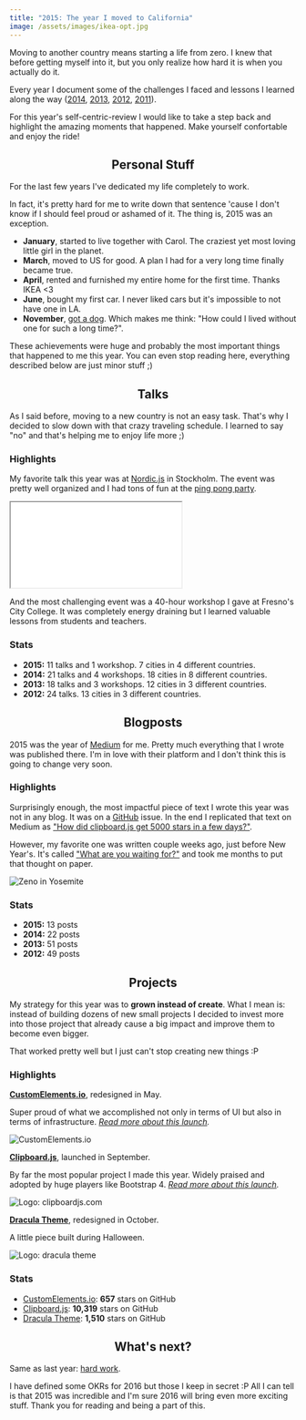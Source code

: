 ```yaml
---
title: "2015: The year I moved to California"
image: /assets/images/ikea-opt.jpg
---
```


Moving to another country means starting a life from zero. I knew that before getting myself into it, but you only realize how hard it is when you actually do it.

Every year I document some of the challenges I faced and lessons I learned along the way ([2014](/2015-01-04-2014-retrospective/), [2013](/o-que-eu-espero-para-2014/), [2012](/my-way/), [2011](/entao-e-natal-e-ano-novo-tambem/)).

For this year's self-centric-review I would like to take a step back and highlight the amazing moments that happened. Make yourself confortable and enjoy the ride!

<!-- more -->

<h2 style="text-align: center;" id="2015-life">Personal Stuff</h2>

For the last few years I've dedicated my life completely to work.

In fact, it's pretty hard for me to write down that sentence 'cause I don't know if I should feel proud or ashamed of it. The thing is, 2015 was an exception.

* **January**, started to live together with Carol. The craziest yet most loving little girl in the planet.
* **March**, moved to US for good. A plan I had for a very long time finally became true.
* **April**, rented and furnished my entire home for the first time. Thanks IKEA <3
* **June**, bought my first car. I never liked cars but it's impossible to not have one in LA.
* **November**, [got a dog](https://twitter.com/zenorocha/status/662673751373287424). Which makes me think: "How could I lived without one for such a long time?".

These achievements were huge and probably the most important things that happened to me this year. You can even stop reading here, everything described below are just minor stuff ;)

<h2 style="text-align: center;" id="2015-talks">Talks</h2>

As I said before, moving to a new country is not an easy task. That's why I decided to slow down with that crazy traveling schedule. I learned to say "no" and that's helping me to enjoy life more ;)

### Highlights

My favorite talk this year was at [Nordic.js](http://nordicjs.com/) in Stockholm. The event was pretty well organized and I had tons of fun at the [ping pong party](https://twitter.com/nordicjs/status/642021437725913088).

<div class="iframe-wrap">
  <iframe src="//www.youtube.com/embed/2NWssETxsPw">
  </iframe>
</div>

And the most challenging event was a 40-hour workshop I gave at Fresno's City College. It was completely energy draining but I learned valuable lessons from students and teachers.

### Stats

* **2015:** 11 talks and 1 workshop. 7 cities in 4 different countries.
* **2014:** 21 talks and 4 workshops. 18 cities in 8 different countries.
* **2013:** 18 talks and 3 workshops. 12 cities in 3 different countries.
* **2012:** 24 talks. 13 cities in 3 different countries.

<h2 style="text-align: center;" id="2015-blogposts">Blogposts</h2>

2015 was the year of [Medium](https://medium.com/@zenorocha) for me. Pretty much everything that I wrote was published there. I'm in love with their platform and I don't think this is going to change very soon.

### Highlights

Surprisingly enough, the most impactful piece of text I wrote this year was not in any blog. It was on a [GitHub](https://github.com/zenorocha/clipboard.js/issues/56#issuecomment-144936509) issue. In the end I replicated that text on Medium as ["How did clipboard.js get 5000 stars in a few days?"](https://medium.com/@zenorocha/how-did-clipboard-js-get-5000-stars-in-a-few-days-2b2248ba7bd8).

However, my favorite one was written couple weeks ago, just before New Year's. It's called ["What are you waiting for?"](https://medium.com/@zenorocha/what-are-you-waiting-for-46037938837a) and took me months to put that thought on paper.

![Zeno in Yosemite](/assets/img/posts/2015-post.jpg)

### Stats

* **2015:** 13 posts
* **2014:** 22 posts
* **2013:** 51 posts
* **2012:** 49 posts

<h2 style="text-align: center;" id="2015-projects">Projects</h2>

My strategy for this year was to **grown instead of create**. What I mean is: instead of building dozens of new small projects I decided to invest more into those project that already cause a big impact and improve them to become even bigger.

That worked pretty well but I just can't stop creating new things :P

### Highlights

**[CustomElements.io](http://customelements.io)**, redesigned in May.

Super proud of what we accomplished not only in terms of UI but also in terms of infrastructure. *[Read more about this launch](https://blog.customelements.io/discoverability-for-web-components-72ce29f128b2#.jhli9xh57).*

![CustomElements.io](/assets/img/posts/2015-customelements.jpg)

**[Clipboard.js](http://clipboardjs.com)**, launched in September.

By far the most popular project I made this year. Widely praised and adopted by huge players like Bootstrap 4. *[Read more about this launch](https://medium.com/@zenorocha/how-did-clipboard-js-get-5000-stars-in-a-few-days-2b2248ba7bd8#.jvdey5bpu).*

![Logo: clipboardjs.com](/assets/img/posts/2015-clipboard.jpg)

**[Dracula Theme](http://zenorocha.github.io/dracula-theme/)**, redesigned in October.

A little piece built during Halloween.

![Logo: dracula theme](/assets/img/posts/2015-dracula.jpg)

### Stats

* [CustomElements.io](https://github.com/customelements/www): **657** stars on GitHub
* [Clipboard.js](https://github.com/zenorocha/clipboard.js): **10,319** stars on GitHub
* [Dracula Theme](https://github.com/zenorocha/dracula-theme/): **1,510** stars on GitHub

<h2 style="text-align: center;">What's next?</h2>

Same as last year: [hard work](https://twitter.com/zenorocha/status/502005181161410561).

I have defined some OKRs for 2016 but those I keep in secret :P All I can tell is that 2015 was incredible and I'm sure 2016 will bring even more exciting stuff. Thank you for reading and being a part of this.